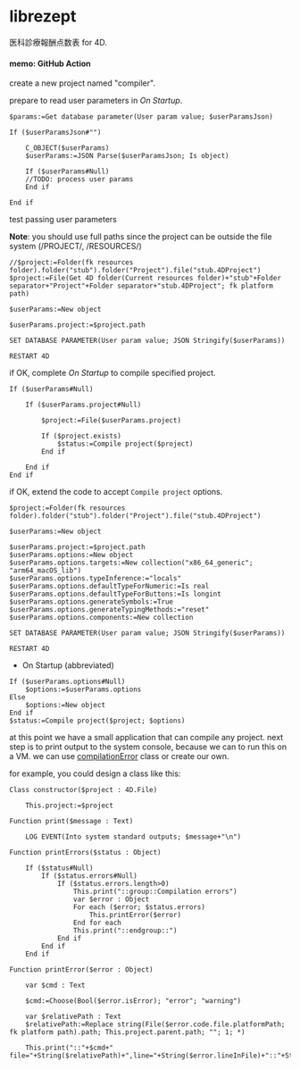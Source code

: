 # librezept
医科診療報酬点数表 for 4D.

#### memo: GitHub Action

create a new project named "compiler".

prepare to read user parameters in *On Startup*.

```4d
$params:=Get database parameter(User param value; $userParamsJson)

If ($userParamsJson#"")
	
	C_OBJECT($userParams)
	$userParams:=JSON Parse($userParamsJson; Is object)
	
	If ($userParams#Null)
	//TODO: process user params	
	End if 
  
End if 
```

test passing user parameters

**Note**: you should use full paths since the project can be outside the file system (/PROJECT/, /RESOURCES/)

```4d
//$project:=Folder(fk resources folder).folder("stub").folder("Project").file("stub.4DProject")
$project:=File(Get 4D folder(Current resources folder)+"stub"+Folder separator+"Project"+Folder separator+"stub.4DProject"; fk platform path)

$userParams:=New object

$userParams.project:=$project.path

SET DATABASE PARAMETER(User param value; JSON Stringify($userParams))

RESTART 4D
```

if OK, complete *On Startup* to compile specified project.

```4d
If ($userParams#Null)

	If ($userParams.project#Null)

		$project:=File($userParams.project)

		If ($project.exists)
			$status:=Compile project($project)
		End if 

	End if 
End if 
```

if OK, extend the code to accept `Compile project` options.

```4d
$project:=Folder(fk resources folder).folder("stub").folder("Project").file("stub.4DProject")

$userParams:=New object

$userParams.project:=$project.path
$userParams.options:=New object
$userParams.options.targets:=New collection("x86_64_generic"; "arm64_macOS_lib")
$userParams.options.typeInference:="locals"
$userParams.options.defaultTypeForNumeric:=Is real
$userParams.options.defaultTypeForButtons:=Is longint
$userParams.options.generateSymbols:=True
$userParams.options.generateTypingMethods:="reset"
$userParams.options.components:=New collection

SET DATABASE PARAMETER(User param value; JSON Stringify($userParams))

RESTART 4D
```

* On Startup (abbreviated)
 
```4d
If ($userParams.options#Null)
	$options:=$userParams.options
Else 
	$options:=New object
End if 
$status:=Compile project($project; $options)
```

at this point we have a small application that can compile any project. next step is to print output to the system console, because we can to run this on a VM. we can use [compilationError](https://github.com/mesopelagique/build-action/blob/main/Project/Sources/Classes/compilationError.4dm) class or create our own.

for example,  you could design a class like this:

```4d
Class constructor($project : 4D.File)
	
	This.project:=$project
	
Function print($message : Text)
	
	LOG EVENT(Into system standard outputs; $message+"\n")
	
Function printErrors($status : Object)
	
	If ($status#Null)
		If ($status.errors#Null)
			If ($status.errors.length>0)
				This.print("::group::Compilation errors")
				var $error : Object
				For each ($error; $status.errors)
					This.printError($error)
				End for each 
				This.print("::endgroup::")
			End if 
		End if 
	End if 
	
Function printError($error : Object)
	
	var $cmd : Text
	
	$cmd:=Choose(Bool($error.isError); "error"; "warning")
	
	var $relativePath : Text
	$relativePath:=Replace string(File($error.code.file.platformPath; fk platform path).path; This.project.parent.path; ""; 1; *)
	
	This.print("::"+$cmd+" file="+String($relativePath)+",line="+String($error.lineInFile)+"::"+String($error.message))
```
